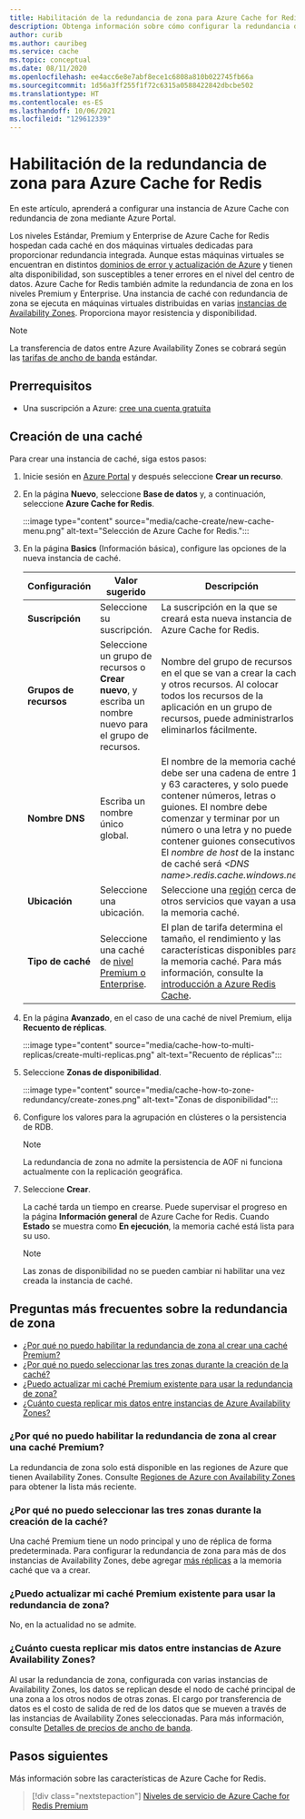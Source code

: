 ```yaml
---
title: Habilitación de la redundancia de zona para Azure Cache for Redis
description: Obtenga información sobre cómo configurar la redundancia de zona para el nivel Premium y Enterprise de las instancias de Azure Cache for Redis.
author: curib
ms.author: cauribeg
ms.service: cache
ms.topic: conceptual
ms.date: 08/11/2020
ms.openlocfilehash: ee4acc6e8e7abf8ece1c6808a810b022745fb66a
ms.sourcegitcommit: 1d56a3ff255f1f72c6315a0588422842dbcbe502
ms.translationtype: HT
ms.contentlocale: es-ES
ms.lasthandoff: 10/06/2021
ms.locfileid: "129612339"
---
```

# <a name="enable-zone-redundancy-for-azure-cache-for-redis"></a>Habilitación de la redundancia de zona para Azure Cache for Redis
En este artículo, aprenderá a configurar una instancia de Azure Cache con redundancia de zona mediante Azure Portal.

Los niveles Estándar, Premium y Enterprise de Azure Cache for Redis hospedan cada caché en dos máquinas virtuales dedicadas para proporcionar redundancia integrada. Aunque estas máquinas virtuales se encuentran en distintos [dominios de error y actualización de Azure](../virtual-machines/availability.md) y tienen alta disponibilidad, son susceptibles a tener errores en el nivel del centro de datos. Azure Cache for Redis también admite la redundancia de zona en los niveles Premium y Enterprise. Una instancia de caché con redundancia de zona se ejecuta en máquinas virtuales distribuidas en varias [instancias de Availability Zones](../availability-zones/az-overview.md). Proporciona mayor resistencia y disponibilidad.

> [!NOTE]
> La transferencia de datos entre Azure Availability Zones se cobrará según las [tarifas de ancho de banda](https://azure.microsoft.com/pricing/details/bandwidth/) estándar.

## <a name="prerequisites"></a>Prerrequisitos
* Una suscripción a Azure: [cree una cuenta gratuita](https://azure.microsoft.com/free/)

## <a name="create-a-cache"></a>Creación de una caché
Para crear una instancia de caché, siga estos pasos:

1. Inicie sesión en [Azure Portal](https://portal.azure.com) y después seleccione **Crear un recurso**.
  
1. En la página **Nuevo**, seleccione **Base de datos** y, a continuación, seleccione **Azure Cache for Redis**.

    :::image type="content" source="media/cache-create/new-cache-menu.png" alt-text="Selección de Azure Cache for Redis.":::
   
1. En la página **Basics** (Información básica), configure las opciones de la nueva instancia de caché.
   
    | Configuración      | Valor sugerido  | Descripción |
    | ------------ |  ------- | -------------------------------------------------- |
    | **Suscripción** | Seleccione su suscripción. | La suscripción en la que se creará esta nueva instancia de Azure Cache for Redis. | 
    | **Grupos de recursos** | Seleccione un grupo de recursos o **Crear nuevo**, y escriba un nombre nuevo para el grupo de recursos. | Nombre del grupo de recursos en el que se van a crear la caché y otros recursos. Al colocar todos los recursos de la aplicación en un grupo de recursos, puede administrarlos o eliminarlos fácilmente. | 
    | **Nombre DNS** | Escriba un nombre único global. | El nombre de la memoria caché debe ser una cadena de entre 1 y 63 caracteres, y solo puede contener números, letras o guiones. El nombre debe comenzar y terminar por un número o una letra y no puede contener guiones consecutivos. El *nombre de host* de la instancia de caché será *\<DNS name>.redis.cache.windows.net*. | 
    | **Ubicación** | Seleccione una ubicación. | Seleccione una [región](https://azure.microsoft.com/regions/) cerca de otros servicios que vayan a usar la memoria caché. |
    | **Tipo de caché** | Seleccione una caché de [nivel Premium o Enterprise](https://azure.microsoft.com/pricing/details/cache/). |  El plan de tarifa determina el tamaño, el rendimiento y las características disponibles para la memoria caché. Para más información, consulte la [introducción a Azure Redis Cache](cache-overview.md). |
   
1. En la página **Avanzado**, en el caso de una caché de nivel Premium, elija **Recuento de réplicas**.
   
    :::image type="content" source="media/cache-how-to-multi-replicas/create-multi-replicas.png" alt-text="Recuento de réplicas":::

1. Seleccione **Zonas de disponibilidad**. 
   
    :::image type="content" source="media/cache-how-to-zone-redundancy/create-zones.png" alt-text="Zonas de disponibilidad":::

1. Configure los valores para la agrupación en clústeres o la persistencia de RDB.  

    > [!NOTE]
    > La redundancia de zona no admite la persistencia de AOF ni funciona actualmente con la replicación geográfica.
    >

1. Seleccione **Crear**. 
   
    La caché tarda un tiempo en crearse. Puede supervisar el progreso en la página **Información general** de Azure Cache for Redis. Cuando **Estado** se muestra como **En ejecución**, la memoria caché está lista para su uso.
   
    > [!NOTE]
    > Las zonas de disponibilidad no se pueden cambiar ni habilitar una vez creada la instancia de caché. 
    >

## <a name="zone-redundancy-faq"></a>Preguntas más frecuentes sobre la redundancia de zona

- [¿Por qué no puedo habilitar la redundancia de zona al crear una caché Premium?](#why-cant-i-enable-zone-redundancy-when-creating-a-premium-cache)
- [¿Por qué no puedo seleccionar las tres zonas durante la creación de la caché?](#why-cant-i-select-all-three-zones-during-cache-create)
- [¿Puedo actualizar mi caché Premium existente para usar la redundancia de zona?](#can-i-update-my-existing-premium-cache-to-use-zone-redundancy)
- [¿Cuánto cuesta replicar mis datos entre instancias de Azure Availability Zones?](#how-much-does-it-cost-to-replicate-my-data-across-azure-availability-zones)

### <a name="why-cant-i-enable-zone-redundancy-when-creating-a-premium-cache"></a>¿Por qué no puedo habilitar la redundancia de zona al crear una caché Premium?

La redundancia de zona solo está disponible en las regiones de Azure que tienen Availability Zones. Consulte [Regiones de Azure con Availability Zones](../availability-zones/az-region.md#azure-regions-with-availability-zones) para obtener la lista más reciente.

### <a name="why-cant-i-select-all-three-zones-during-cache-create"></a>¿Por qué no puedo seleccionar las tres zonas durante la creación de la caché?

Una caché Premium tiene un nodo principal y uno de réplica de forma predeterminada. Para configurar la redundancia de zona para más de dos instancias de Availability Zones, debe agregar [más réplicas](cache-how-to-multi-replicas.md) a la memoria caché que va a crear.

### <a name="can-i-update-my-existing-premium-cache-to-use-zone-redundancy"></a>¿Puedo actualizar mi caché Premium existente para usar la redundancia de zona?

No, en la actualidad no se admite.

### <a name="how-much-does-it-cost-to-replicate-my-data-across-azure-availability-zones"></a>¿Cuánto cuesta replicar mis datos entre instancias de Azure Availability Zones?

Al usar la redundancia de zona, configurada con varias instancias de Availability Zones, los datos se replican desde el nodo de caché principal de una zona a los otros nodos de otras zonas. El cargo por transferencia de datos es el costo de salida de red de los datos que se mueven a través de las instancias de Availability Zones seleccionadas. Para más información, consulte [Detalles de precios de ancho de banda](https://azure.microsoft.com/pricing/details/bandwidth/).

## <a name="next-steps"></a>Pasos siguientes
Más información sobre las características de Azure Cache for Redis.

> [!div class="nextstepaction"]
> [Niveles de servicio de Azure Cache for Redis Premium](cache-overview.md#service-tiers)

